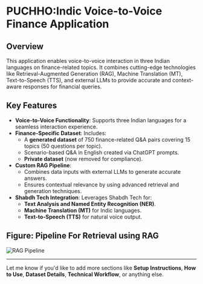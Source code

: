 # **PUCHHO:Indic Voice-to-Voice Finance Application**

## **Overview**
This application enables voice-to-voice interaction in three Indian languages on finance-related topics. It combines cutting-edge technologies like Retrieval-Augmented Generation (RAG), Machine Translation (MT), Text-to-Speech (TTS), and external LLMs to provide accurate and context-aware responses for financial queries. 

## **Key Features**
- **Voice-to-Voice Functionality**: Supports three Indian languages for a seamless interaction experience.
- **Finance-Specific Dataset**: Includes:
  - A **generated dataset** of 750 finance-related Q&A pairs covering 15 topics (50 questions per topic).
  - Scenario-based Q&A in English created via ChatGPT prompts.
  - **Private dataset** (now removed for compliance).
- **Custom RAG Pipeline**: 
  - Combines data inputs with external LLMs to generate accurate answers.
  - Ensures contextual relevance by using advanced retrieval and generation techniques.
- **Shabdh Tech Integration**: Leverages Shabdh Tech for:
  - **Text Analysis and Named Entity Recognition (NER)**.
  - **Machine Translation (MT)** for Indic languages.
  - **Text-to-Speech (TTS)** for natural voice output.

## **Figure: Pipeline For Retrieval using RAG**
![RAG Pipeline](https://github.com/rounit57/Finance-assistance/blob/main/pipeline-image.png)


---

Let me know if you'd like to add more sections like **Setup Instructions**, **How to Use**, **Dataset Details**, **Technical Workflow**, or anything else.
